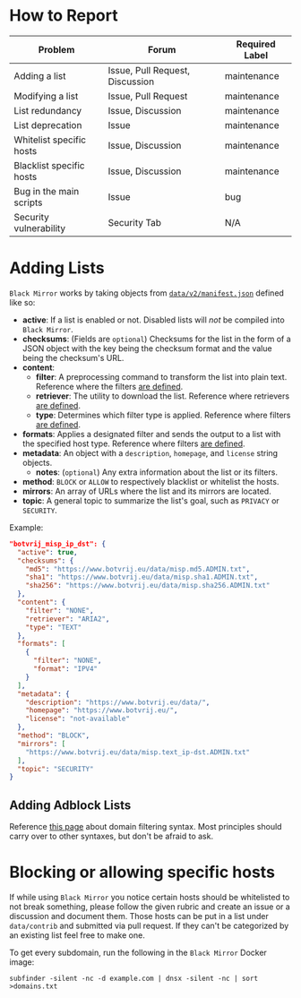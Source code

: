 # How to Report

| **Problem**              | **Forum**                       | **Required Label** |
|--------------------------|---------------------------------|--------------------|
| Adding a list            | Issue, Pull Request, Discussion | maintenance        |
| Modifying a list         | Issue, Pull Request             | maintenance        |
| List redundancy          | Issue, Discussion               | maintenance        |
| List deprecation         | Issue                           | maintenance        |
| Whitelist specific hosts | Issue, Discussion               | maintenance        |
| Blacklist specific hosts | Issue, Discussion               | maintenance        |
| Bug in the main scripts  | Issue                           | bug                |
| Security vulnerability   | Security Tab                    | N/A                |

# Adding Lists

`Black Mirror` works by taking objects from [`data/v2/manifest.json`](https://github.com/T145/black-mirror/blob/master/data/v2/manifest.json) defined like so:

* **active**: If a list is enabled or not. Disabled lists will *not* be compiled into `Black Mirror`.
* **checksums**: (Fields are `optional`) Checksums for the list in the form of a JSON object with the key being the checksum format and the value being the checksum's URL.
* **content**:
  * **filter**: A preprocessing command to transform the list into plain text. Reference where the filters [are defined](https://github.com/T145/black-mirror/blob/master/scripts/v2/apply_filters.bash).
  * **retriever**: The utility to download the list. Reference where retrievers [are defined](https://github.com/T145/black-mirror/blob/master/scripts/v2/build_lists.bash#L60).
  * **type**: Determines which filter type is applied. Reference where filters [are defined](https://github.com/T145/black-mirror/blob/master/scripts/v2/apply_filters.bash).
* **formats**: Applies a designated filter and sends the output to a list with the specified host type. Reference where filters [are defined](https://github.com/T145/black-mirror/blob/master/scripts/v2/apply_filters.bash).
* **metadata**: An object with a `description`, `homepage`, and `license` string objects.
  * **notes**: (`optional`) Any extra information about the list or its filters.
* **method**: `BLOCK` or `ALLOW` to respectively blacklist or whitelist the hosts.
* **mirrors**: An array of URLs where the list and its mirrors are located.
* **topic**: A general topic to summarize the list's goal, such as `PRIVACY` or `SECURITY`.

Example:

```json
"botvrij_misp_ip_dst": {
  "active": true,
  "checksums": {
    "md5": "https://www.botvrij.eu/data/misp.md5.ADMIN.txt",
    "sha1": "https://www.botvrij.eu/data/misp.sha1.ADMIN.txt",
    "sha256": "https://www.botvrij.eu/data/misp.sha256.ADMIN.txt"
  },
  "content": {
    "filter": "NONE",
    "retriever": "ARIA2",
    "type": "TEXT"
  },
  "formats": [
    {
      "filter": "NONE",
      "format": "IPV4"
    }
  ],
  "metadata": {
    "description": "https://www.botvrij.eu/data/",
    "homepage": "https://www.botvrij.eu/",
    "license": "not-available"
  },
  "method": "BLOCK",
  "mirrors": [
    "https://www.botvrij.eu/data/misp.text_ip-dst.ADMIN.txt"
  ],
  "topic": "SECURITY"
}
```

## Adding Adblock Lists

Reference [this page](https://github.com/AdguardTeam/tsurlfilter/blob/master/packages/agtree/README.md#references) about domain filtering syntax.
Most principles should carry over to other syntaxes, but don't be afraid to ask.

# Blocking or allowing specific hosts

If while using `Black Mirror` you notice certain hosts should be whitelisted to not break something,
please follow the given rubric and create an issue or a discussion and document them.
Those hosts can be put in a list under `data/contrib` and submitted via pull request. If they can't be categorized by an existing list feel free to make one.

To get every subdomain, run the following in the `Black Mirror` Docker image:
```
subfinder -silent -nc -d example.com | dnsx -silent -nc | sort >domains.txt
```
